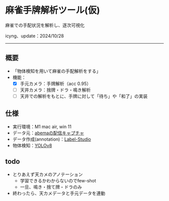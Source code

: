 # 麻雀手牌解析ツール(仮)

麻雀での手配状況を解析し、逐次可視化

icyng、update：2024/10/28

---

## 概要

- 「物体検知を用いて麻雀の手配解析をする」
- 機能：
  - [x] 手元カメラ：手牌解析（acc 0.95）
  - [ ] 天井カメラ：捨牌・ドラ・鳴き解析
  - [ ] 天井での解析をもとに、手牌に対して「待ち」や「和了」の実装

## 仕様

- 実行環境：M1 mac air, win 11
- データ元：[abemaの配信キャプチャ](https://abema.tv/video/genre/mahjong)
- データ作成(annotation)：[Label-Studio](https://labelstud.io/)
- 物体検知：[YOLOv8](https://docs.ultralytics.com/)

## todo

- とりあえず天カメのアノテーション
  - 学習できるかわからないのでfew-shot
  - 一旦、鳴き・捨て牌・ドラのみ
- 終わったら、天カメデータと手元データを連動